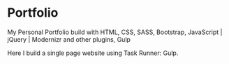# Portfolio
My Personal Portfolio build with HTML, CSS, SASS, Bootstrap, JavaScript | jQuery | Modernizr and other plugins, Gulp

Here I build a single page website using Task Runner: Gulp.
